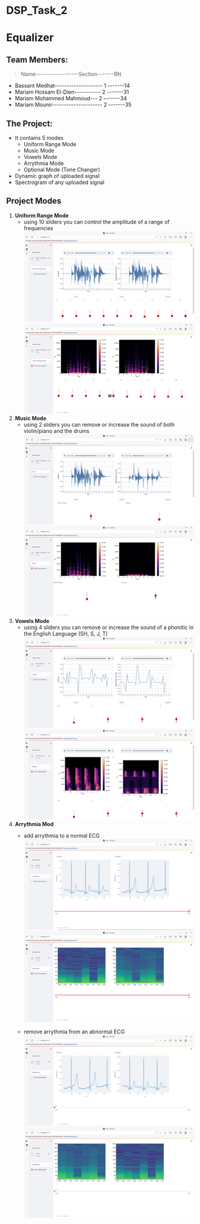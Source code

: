 # DSP_Task_2

# Equalizer


## Team Members:
> Name------------------Section-------BN
* Bassant Medhat--------------------   1   -------14
* Mariam Hossam El-Dien-----------   2   -------31
* Mariam Mohammed Mahmoud--- 2   -------34
* Mariam Mounir--------------------- 2  -------35
>


## The Project:
* It contains 5 modes
    * Uniform Range Mode
    * Music Mode
    * Vowels Mode
    * Arrythmia Mode
    * Optional Mode (Tone Changer)
* Dynamic graph of uploaded signal
* Spectrogram of any uploaded signal

## Project Modes
1.  __Uniform Range Mode__
    - using 10 sliders you can control the amplitude of a range of frequencies
    ![UNIFORM_MODE](images\\uniform.png)
    ![UNIFORM_MODE](images\uniform_spectrogram.png)
2.  __Music Mode__
    - using 2 sliders you can remove or increase the sound of both violin/piano and the drums
    ![MUSIC_MODE](images\music.png)
    ![MUSIC_MODE](images\music_Spectrogram.png)
1.  __Vowels Mode__
    - using 4 sliders you can remove or increase the sound of a phonitic in the English Language (SH, S, J, T) 
    ![VOWELs_MODE](images\vowel.png)
    ![VOWELs_MODE](images\vowel_spectrogram.png)
1.  __Arrythmia Mod__
    - add arrythmia to a normal ECG
    ![ARRYTHMIA_MODE](images\medical_arrythmia.png)
    ![ARRYTHMIA_MODE](images\medical_arrythmia_spectrogram.png)

    - remove arrythmia from an abnormal ECG
    ![ARRYTHMIA_MODE](images\medical_Noarrythmia.png)
    ![ARRYTHMIA_MODE](images\medical_Noarrythmia_spectrogram.png)
